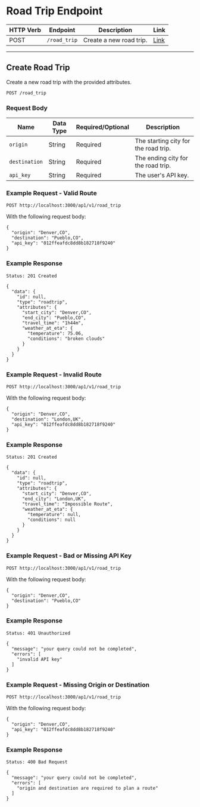 # Road Trip Endpoint

HTTP Verb | Endpoint                   | Description                | Link
----------|----------------------------|----------------------------|---------------------------
POST      | `/road_trip`                   | Create a new road trip.         | [Link](#create-road-trip)

---

## Create Road Trip

Create a new road trip with the provided attributes.

```
POST /road_trip
```

### Request Body

Name                     | Data Type | Required/Optional | Description
-------------------------|-----------|-------------------|------------
`origin`                  | String    | Required          | The starting city for the road trip.
`destination`              | String    | Required          | The ending city for the road trip.
`api_key`       | String    | Required          | The user's API key.


### Example Request - Valid Route

```
POST http://localhost:3000/ap1/v1/road_trip
```

With the following request body:

```
{
  "origin": "Denver,CO",
  "destination": "Pueblo,CO",
  "api_key": "012ffeafdc8dd8b182718f9240"
}
```

### Example Response

```
Status: 201 Created
```

```
{
  "data": {
    "id": null,
    "type": "roadtrip",
    "attributes": {
      "start_city": "Denver,CO",
      "end_city": "Pueblo,CO",
      "travel_time": "1h44m",
      "weather_at_eta": {
        "temperature": 75.06,
        "conditions": "broken clouds"
      }
    }
  }
}
```

### Example Request - Invalid Route

```
POST http://localhost:3000/ap1/v1/road_trip
```

With the following request body:

```
{
  "origin": "Denver,CO",
  "destination": "London,UK",
  "api_key": "012ffeafdc8dd8b182718f9240"
}
```

### Example Response

```
Status: 201 Created
```

```
{
  "data": {
    "id": null,
    "type": "roadtrip",
    "attributes": {
      "start_city": "Denver,CO",
      "end_city": "London,UK",
      "travel_time": "Impossible Route",
      "weather_at_eta": {
        "temperature": null,
        "conditions": null
      }
    }
  }
}
```

### Example Request - Bad or Missing API Key

```
POST http://localhost:3000/ap1/v1/road_trip
```

With the following request body:

```
{
  "origin": "Denver,CO",
  "destination": "Pueblo,CO"
}
```

### Example Response

```
Status: 401 Unauthorized
```

```
{
  "message": "your query could not be completed",
  "errors": [
    "invalid API key"
  ]
}
```

### Example Request - Missing Origin or Destination

```
POST http://localhost:3000/ap1/v1/road_trip
```

With the following request body:

```
{
  "origin": "Denver,CO",
  "api_key": "012ffeafdc8dd8b182718f9240"
}
```

### Example Response

```
Status: 400 Bad Request
```

```
{
  "message": "your query could not be completed",
  "errors": [
    "origin and destination are required to plan a route"
  ]
}
```
